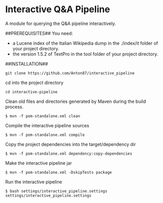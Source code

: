 # Interactive Q&A Pipeline

A module for querying the Q&amp;A pipeline interactively.

##PREREQUISITES##
You need:
 - a Lucene index of the Italian Wikipedia dump in the ./index/it folder of  your project directory.
 - the version 1.5.2 of TextPro in the tool folder of your project directory.


##INSTALLATION##

```
git clone https://github.com/Anton87/interactive_pipeline
```


cd into the project directory
```
cd interactive-pipeline
```

Clean old files and directories generated by Maven during the build process.
```
$ mvn -f pom-standalone.xml clean
```

Compile the interactive pipeline sources
```
$ mvn -f pom-standalone.xml compile
```

Copy the project dependencies into the target/dependency dir
```
$ mvn -f pom-standalone.xml dependency:copy-dependencies 
```

Make the interactive pipeline jar
```
$ mvn -f pom-standalone.xml -DskipTests package
```

Run the interactive pipeline
```
$ bash settings/interactive_pipeline.settings settings/interactive_pipeline.settings
```

